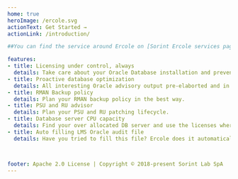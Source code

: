 ```yaml
---
home: true
heroImage: /ercole.svg
actionText: Get Started →
actionLink: /introduction/

##You can find the service around Ercole on [Sorint Ercole services page](https://www.sorint.it/ercole).

features:
- title: Licensing under control, always
  details: Take care about your Oracle Database installation and prevent the use of unathorized licenses.
- title: Proactive database optimization
  details: All interesting Oracle advisory output pre-elaborted and in a single point.
- title: RMAN Backup policy
  details: Plan your RMAN backup policy in the best way.
- title: PSU and RU advisor
  details: Plan your PSU and RU patching lifecycle.
- title: Database server CPU capacity
  details: Find your over allocated DB server and use the licenses where you really need them.
- title: Auto filling LMS Oracle audit file
  details: Have you tried to fill this file? Ercole does it automatically!



footer: Apache 2.0 License | Copyright © 2018-present Sorint Lab SpA
---
```

